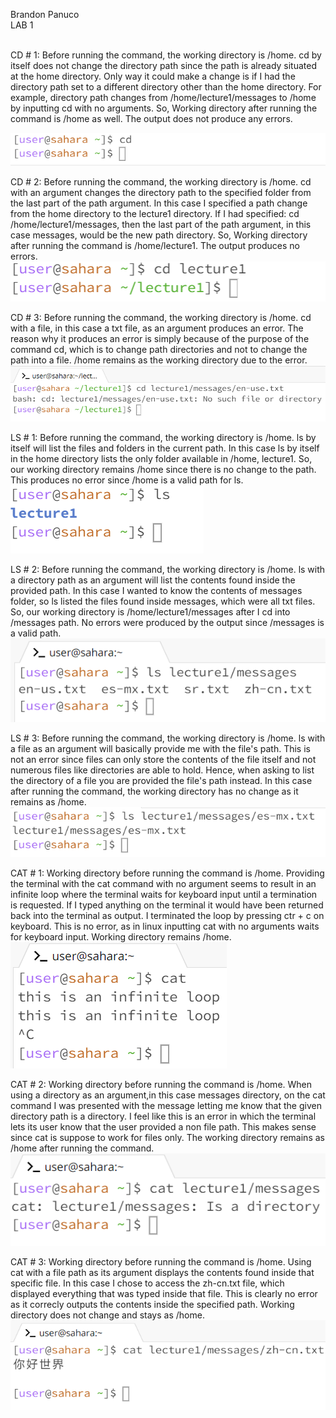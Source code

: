 Brandon Panuco <br>
LAB 1

<br>
CD # 1: 
Before running the command, the working directory is /home. cd by itself does not change the directory path since the path is already situated at the home directory. Only way it could make a change is if I had the directory path set to a different directory other than the home directory. For example, directory path changes from /home/lecture1/messages to /home by inputting cd with no arguments. So, Working directory after running the command is /home as well. The output does not produce any errors.

![Image](lab1_cd1.png)


CD # 2:
Before running the command, the working directory is /home. cd with an argument changes the directory path to the specified folder from the last part of the path argument. In this case I specified a path change from the home directory to the lecture1 directory. If I had specified: cd /home/lecture1/messages, then the last part of the path argument, in this case messages, would be the new path directory. So, Working directory after running the command is /home/lecture1. The output produces no errors.<br>
![Image](lab1_cd2.png)

CD # 3:
Before running the command, the working directory is /home. cd with a file, in this case a txt file, as an argument produces an error. The reason why it produces an error is simply because of the purpose of the command cd, which is to change path directories and not to change the path into a file. /home remains as the working directory due to the error. <br>
![Image](lab1_cd3.png)


LS # 1:
Before running the command, the working directory is /home. ls by itself will list the files and folders in the current path. In this case ls by itself in the home directory lists the only folder available in /home, lecture1. So, our working directory remains /home since there is no change to the path. This produces no error since /home is a valid path for ls. <br>
![Image](lab1_ls1.png)


LS # 2:
Before running the command, the working directory is /home. ls with a directory path as an argument will list the contents found inside the provided path. In this case I wanted to know the contents of messages folder, so ls listed the files found inside messages, which were all txt files. So, our working directory is /home/lecture1/messages after I cd into /messages path. No errors were produced by the output since /messages is a valid path.  <br>
![Image](lab1_ls2.png)


LS # 3:
Before running the command, the working directory is /home. ls with a file as an argument will basically provide me with the file's path. This is not an error since files can only store the contents of the file itself and not numerous files like directories are able to hold. Hence, when asking to list the directory of a file you are provided the file's path instead. In this case after running the command, the working directory has no change as it remains as /home. <br>
![Image](lab1_ls3.png)


CAT # 1:
Working directory before running the command is /home. Providing the terminal with the cat command with no argument seems to result in an infinite loop where the terminal waits for keyboard input until a termination is requested. If I typed anything on the terminal it would have been returned back into the terminal as output. I terminated the loop by pressing ctr + c on keyboard. This is no error, as in linux inputting cat with no arguments waits for keyboard input. Working directory remains /home. <br>
![Image](lab1_cat1.png)


CAT # 2:
Working directory before running the command is /home. When using a directory as an argument,in this case messages directory, on the cat command I was presented with the message letting me know that the given directory path is a directory. I feel like this is an error in which the terminal lets its user know that the user provided a non file path. This makes sense since cat is suppose to work for files only. The working directory remains as /home after running the command. <br>
![Image](lab1_cat2.png)


CAT # 3:
Working directory before running the command is /home. Using cat with a file path as its argument displays the contents found inside that specific file. In this case I chose to access the zh-cn.txt file, which displayed everything that was typed inside that file. This is clearly no error as it correcly outputs the contents inside the specified path. Working directory does not change and stays as /home. <br>
![Image](lab1_cat3.png)

